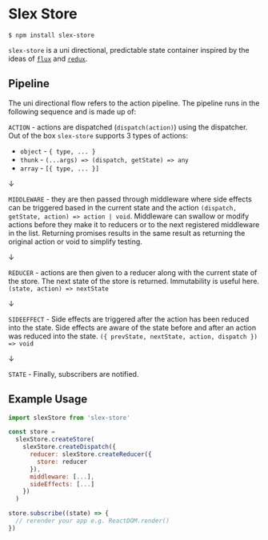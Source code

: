 # Slex Store

```
$ npm install slex-store
```

`slex-store` is a uni directional, predictable state container inspired by the ideas of [`flux`](https://facebook.github.io/flux/docs/in-depth-overview.html#content) and [`redux`](http://redux.js.org/docs/introduction/).


## Pipeline 

The uni directional flow refers to the action pipeline. The pipeline runs in the following sequence and is made up of:

`ACTION` - actions are dispatched (`dispatch(action)`) using the dispatcher. Out of the box `slex-store` supports 3 types of actions:
  - `object` - `{ type, ... }`
  - `thunk` - `(...args) => (dispatch, getState) => any`
  - `array` - `[{ type, ... }]`

&darr;

`MIDDLEWARE` - they are then passed through middleware where side effects can be triggered based in the current state and the action `(dispatch, getState, action) => action | void`. Middleware can swallow or modify actions before they make it to reducers or to the next registered middleware in the list. Returning promises results in the same result as returning the original action or void to simplify testing.

&darr;

`REDUCER` - actions are then given to a reducer along with the current state of the store. The next state of the store is returned. Immutability is useful here. `(state, action) => nextState`

&darr;

`SIDEEFFECT` - Side effects are triggered after the action has been reduced into the state. Side effects are aware of the state before and after an action was reduced into the state. `({ prevState, nextState, action, dispatch }) => void`

&darr;

`STATE` - Finally, subscribers are notified.

## Example Usage

```javascript
import slexStore from 'slex-store'

const store =
  slexStore.createStore(
    slexStore.createDispatch({
      reducer: slexStore.createReducer({
        store: reducer
      }),
      middleware: [...],
      sideEffects: [...]
    })
  )

store.subscribe((state) => {
  // rerender your app e.g. ReactDOM.render()
})

```